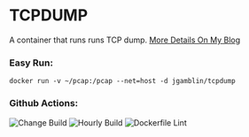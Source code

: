 # TCPDUMP
A container that runs runs TCP dump.
[More Details On My Blog](https://jerrygamblin.com/2016/05/28/a-docker-container-to-capture-all-traffic-from-host/)

### Easy Run: 
`docker run -v ~/pcap:/pcap --net=host -d jgamblin/tcpdump`

### Github Actions: 
![Change Build](https://github.com/jgamblin/tcpdump/workflows/Change%20Build/badge.svg)
![Hourly Build](https://github.com/jgamblin/tcpdump/workflows/Hourly%20Build/badge.svg)
![Dockerfile Lint](https://github.com/jgamblin/tcpdump/workflows/Dockerfile%20Lint/badge.svg)
